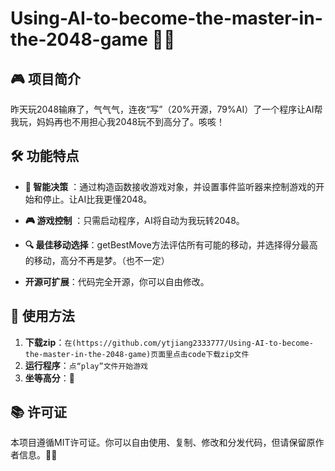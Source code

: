 
# Using-AI-to-become-the-master-in-the-2048-game 🤖✨

## 🎮 项目简介

昨天玩2048输麻了，气气气，连夜“写”（20%开源，79%AI）了一个程序让AI帮我玩，妈妈再也不用担心我2048玩不到高分了。咳咳！


## 🛠️ 功能特点


- **🤖 智能决策** ：通过构造函数接收游戏对象，并设置事件监听器来控制游戏的开始和停止。让AI比我更懂2048。

- **🎮 游戏控制** ：只需启动程序，AI将自动为我玩转2048。

- **🔍 最佳移动选择**：getBestMove方法评估所有可能的移动，并选择得分最高的移动，高分不再是梦。（也不一定）

- **开源可扩展**：代码完全开源，你可以自由修改。


## 📝 使用方法


1. **下载zip**：`在(https://github.com/ytjiang2333777/Using-AI-to-become-the-master-in-the-2048-game)页面里点击code下载zip文件
`
2. **运行程序**：`点“play”文件开始游戏
`
3. **坐等高分**：🥳


## 📚 许可证

本项目遵循MIT许可证。你可以自由使用、复制、修改和分发代码，但请保留原作者信息。🌟🎉






